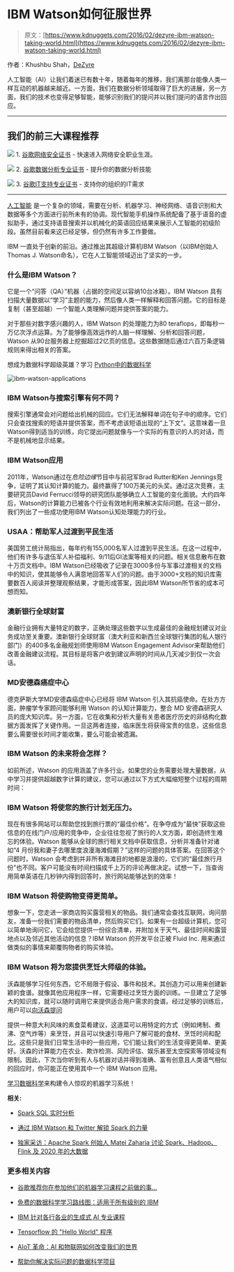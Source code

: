 # IBM Watson如何征服世界

> 原文：[https://www.kdnuggets.com/2016/02/dezyre-ibm-watson-taking-world.html](https://www.kdnuggets.com/2016/02/dezyre-ibm-watson-taking-world.html)

作者：Khushbu Shah，[DeZyre](https://www.dezyre.com/data-science-in-R-programming-online-training/37)

人工智能（AI）让我们着迷已有数十年，随着每年的推移，我们离那台能像人类一样互动的机器越来越近。一方面，我们在数据分析领域取得了巨大的进展，另一方面，我们的技术也变得足够智能，能够识别我们的提问并以我们提问的语言作出回应。

* * *

## 我们的前三大课程推荐

![](../Images/0244c01ba9267c002ef39d4907e0b8fb.png) 1\. [谷歌网络安全证书](https://www.kdnuggets.com/google-cybersecurity) - 快速进入网络安全职业生涯。

![](../Images/e225c49c3c91745821c8c0368bf04711.png) 2\. [谷歌数据分析专业证书](https://www.kdnuggets.com/google-data-analytics) - 提升你的数据分析技能

![](../Images/0244c01ba9267c002ef39d4907e0b8fb.png) 3\. [谷歌IT支持专业证书](https://www.kdnuggets.com/google-itsupport) - 支持你的组织的IT需求

* * *

[人工智能](https://www.dezyre.com/article/how-artificial-intelligence-will-fare-in-2016/212) 是一个复杂的领域，需要在分析、机器学习、神经网络、语音识别和大数据等多个方面进行前所未有的协调。现代智能手机操作系统配备了基于语音的虚拟助手，通过支持语音搜索并以机械化的英语回应结果来展示人工智能的初级阶段。虽然目前看来这已经足够，但仍然有许多工作要做。

IBM 一直处于创新的前沿。通过推出其超级计算机IBM Watson（以IBM创始人Thomas J. Watson命名），它在人工智能领域迈出了坚实的一步。

### 什么是IBM Watson？

它是一个“问答（QA）”机器（占据的空间足以容纳10台冰箱）。IBM Watson 具有扫描大量数据以“学习”主题的能力，然后像人类一样解释和回答问题。它的目标是复制（甚至超越）一个智能人类理解问题并提供答案的能力。

对于那些对数字感兴趣的人，IBM Watson 的处理能力为80 teraflops，即每秒一万亿次浮点运算。为了能够像高效运作的人脑一样理解、分析和回答问题，Watson 从90台服务器上挖掘超过2亿页的信息。这些数据随后通过六百万条逻辑规则来得出相关的答案。

想成为数据科学超级英雄？学习 [Python中的数据科学](https://www.dezyre.com/data-science-in-python-online-training/36)

![ibm-watson-applications](../Images/567cd53c64b755a2f37051678486a239.png)

### IBM Watson与搜索引擎有何不同？

搜索引擎通常会对问题给出机械的回应。它们无法解释单词在句子中的顺序。它们只会查找搜索的短语并提供答案，而不考虑该短语出现的“上下文”。这意味着一旦Watson得到适当的训练，向它提出问题就像与一个实际的有意识的人的对话，而不是机械地显示结果。

### IBM Watson应用

2011年，Watson通过在*危险边缘*节目中与前冠军Brad Rutter和Ken Jennings竞争，证明了其认知计算的能力。最终赢得了100万美元的头奖。通过这次竞赛，主要研究员David Ferrucci领导的研究团队能够确立人工智能的变化面貌。大约四年后，Watson的计算能力已被各个行业有效地利用来解决实际问题。在这一部分，我们列出了一些成功使用IBM Watson认知处理能力的行业。

### USAA：帮助军人过渡到平民生活

美国劳工统计局指出，每年约有155,000名军人过渡到平民生活。在这一过程中，他们有许多与退伍军人补偿福利、9/11后GI法案等相关的问题。相关信息散布在数十万页文档中。IBM Watson已经吸收了记录在3000多份与军事过渡相关的文档中的知识，使其能够令人满意地回答军人们的问题。由于3000+文档的知识库需要数百人阅读并整理观察结果，才能形成答案，因此IBM Watson所节省的成本可想而知。

### 澳新银行全球财富

金融行业拥有大量特定的数字，正确处理这些数字以生成最佳的金融规划建议对业务成功至关重要。澳新银行全球财富（澳大利亚和新西兰全球银行集团的私人银行部门）的400多名金融规划师使用IBM Watson Engagement Advisor来帮助他们改善金融建议流程。其目标是将客户收到建议声明的时间从几天减少到仅一次会话。

### MD安德森癌症中心

德克萨斯大学MD安德森癌症中心已经将 IBM Watson 引入其抗癌使命。在处方方面，肿瘤学专家顾问能够利用 Watson 的认知计算能力，整合 MD 安德森研究人员的庞大知识库。另一方面，它在收集和分析大量有关患者医疗历史的非结构化数据方面发挥了关键作用。一旦这两者连接，临床医生将获得宝贵的信息，这些信息要么需要很长时间才能收集，要么可能会被遗漏。

### IBM Watson 的未来将会怎样？

如前所述，Watson 的应用涵盖了许多行业。如果您的业务需要处理大量数据，从中学习并提供超越数字计算的建议，您可以通过以下方式大幅缩短整个过程的周期时间：

### IBM Watson 将使您的旅行计划无压力。

现在有很多网站可以帮助您找到旅行票的“最佳价格”。在争夺成为“最快”获取这些信息的在线门户/应用的竞争中，企业往往忽视了旅行的人文方面，即创造终生难忘的体验。Watson 能够从全球的旅行相关文档中获取信息，分析并准备针对诸如“4 月份我和妻子去哪里度浪漫海滩假期？”这样的问题的具体答案。在回答这个问题时，Watson 会考虑到并非所有海滩目的地都是浪漫的，它们的“最佳旅行月份”也不同。客户可能没有时间扫描成千上万的评论再做决定。试想一下，当查询用简单英语在几秒钟内得到回答时，旅行网站能够达到的效率！

### IBM Watson 将使购物变得更简单。

想象一下，您走进一家商店购买露营相关的物品。我们通常会查找互联网，询问朋友，准备一份我们需要的物品清单，然后购买它们。如果有一台超级计算机，您可以简单地询问它，它会给您提供一份综合清单，并附加关于天气、最佳时间和露营地点以及邻近其他活动的信息？IBM Watson 的开发平台正被 Fluid Inc. 用来通过做类似的事情来颠覆购物者的购买体验。

### IBM Watson 将为您提供烹饪大师级的体验。

沃森能够学习任何东西，它不局限于假设、事件和技术。其创造力可以用来创建新颖的食谱。就像其他应用程序一样，它需要经过烹饪方面的训练。一旦建立了足够大的知识库，就可以随时调用它来提供适合用户需求的食谱。经过足够的训练后，用户可以[向沃森提问](http://www.dezyre.com/article/5-unusual-big-data-applications/132)

提供一种意大利风味的素食菜肴建议，这道菜可以用特定的方式（例如烤制、煮沸、空气炸等）来烹饪，并且可以快速引导用户了解可能的食材、烹饪时间和配比。这些只是我们日常生活中的一些应用，它们能让我们的生活变得更简单、更美好。沃森的计算能力在农业、欺诈检测、风险评估、娱乐甚至太空探索等领域没有限制。因此，下次当你听到有人与机器对话并得到准确、富有创意且人类语气相似的回应时，你可能正在使用其中一个 IBM Watson 应用。

[学习数据科学](https://www.dezyre.com/data-science-in-R-programming-online-training/37)来构建令人惊叹的机器学习系统！

**相关:**

+   [Spark SQL 实时分析](/2015/09/spark-sql-real-time-analytics.html)

+   [通过 IBM Watson 和 Twitter 解锁 Spark 的力量](/2015/10/ibm-watson-spark-twitter.html)

+   [独家采访：Apache Spark 创始人 Matei Zaharia 讨论 Spark、Hadoop、Flink 及 2020 年的大数据](/2015/05/interview-matei-zaharia-creator-apache-spark.html)

### 更多相关内容

+   [谷歌推荐你在参加他们的机器学习课程之前做的事…](https://www.kdnuggets.com/2021/10/google-recommends-before-machine-learning-data-science-course.html)

+   [免费的数据科学学习路线图：适用于所有级别的 IBM](https://www.kdnuggets.com/a-free-data-science-learning-roadmap-for-all-levels-with-ibm)

+   [IBM 针对各行各业的生成式 AI 专业课程](https://www.kdnuggets.com/generative-ai-specialisation-courses-from-ibm-for-every-profession)

+   [Tensorflow 的 "Hello World" 程序](https://www.kdnuggets.com/2022/05/hello-world-tensorflow.html)

+   [AIoT 革命：AI 和物联网如何改变我们的世界](https://www.kdnuggets.com/2022/07/aiot-revolution-ai-iot-transforming-world.html)

+   [帮助你解决实际问题的数据科学项目](https://www.kdnuggets.com/2022/11/data-science-projects-help-solve-real-world-problems.html)
